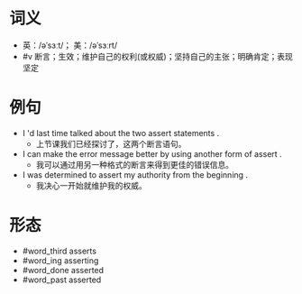 # 词义
- 英：/əˈsɜːt/； 美：/əˈsɜːrt/
- #v 断言；生效；维护自己的权利(或权威)；坚持自己的主张；明确肯定；表现坚定
# 例句
- I 'd last time talked about the two assert statements .
	- 上节课我们已经探讨了，这两个断言语句。
- I can make the error message better by using another form of assert .
	- 我可以通过用另一种格式的断言来得到更佳的错误信息。
- I was determined to assert my authority from the beginning .
	- 我决心一开始就维护我的权威。
# 形态
- #word_third asserts
- #word_ing asserting
- #word_done asserted
- #word_past asserted
